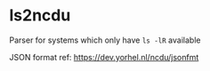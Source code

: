 # ls2ncdu
Parser for systems which only have `ls -lR` available

JSON format ref: https://dev.yorhel.nl/ncdu/jsonfmt
